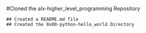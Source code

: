 #Cloned the alx-higher_level_programming Repository

	## Created a README.md file
	## Created the 0x00-python-hello_world Directory
